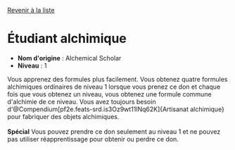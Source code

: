 [Revenir à la liste](list.md)

# Étudiant alchimique

 * **Nom d'origine** : Alchemical Scholar
 * **Niveau** : 1


<p><span id="ctl00_MainContent_DetailedOutput">Vous apprenez des formules plus facilement. Vous obtenez quatre formules alchimiques ordinaires de niveau  1 lorsque vous prenez ce don et chaque fois que  vous obtenez un niveau, vous obtenez une formule commune d'alchimie de ce niveau. Vous avez toujours besoin d'@Compendium[pf2e.feats-srd.is3Oz9wt11lNq62K]{Artisanat alchimique} pour fabriquer des objets alchimiques.<br><br><strong>Spécial</strong> Vous pouvez prendre ce don seulement au niveau 1 et ne pouvez pas utiliser réapprentissage pour obtenir ou perdre ce don.&nbsp;</span></p>